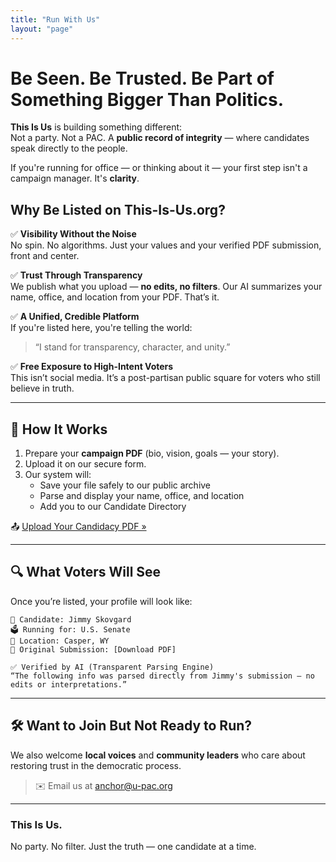 ```yaml
---
title: "Run With Us"
layout: "page"
---
```


# Be Seen. Be Trusted. Be Part of Something Bigger Than Politics.

**This Is Us** is building something different:  
Not a party. Not a PAC. A **public record of integrity** — where candidates speak directly to the people.

If you're running for office — or thinking about it — your first step isn't a campaign manager. It's **clarity**.

## Why Be Listed on This-Is-Us.org?

✅ **Visibility Without the Noise**  
No spin. No algorithms. Just your values and your verified PDF submission, front and center.

✅ **Trust Through Transparency**  
We publish what you upload — **no edits, no filters**. Our AI summarizes your name, office, and location from your PDF. That’s it.

✅ **A Unified, Credible Platform**  
If you're listed here, you're telling the world:  
> “I stand for transparency, character, and unity.”

✅ **Free Exposure to High-Intent Voters**  
This isn’t social media. It’s a post-partisan public square for voters who still believe in truth.

---

## 🔽 How It Works

1. Prepare your **campaign PDF** (bio, vision, goals — your story).
2. Upload it on our secure form.
3. Our system will:
   - Save your file safely to our public archive
   - Parse and display your name, office, and location
   - Add you to our Candidate Directory

📤 [Upload Your Candidacy PDF »](/candidates/upload)

---

## 🔍 What Voters Will See

Once you’re listed, your profile will look like:

```plaintext
🧾 Candidate: Jimmy Skovgard  
🗳️ Running for: U.S. Senate  
📍 Location: Casper, WY  
📄 Original Submission: [Download PDF]

✅ Verified by AI (Transparent Parsing Engine)
“The following info was parsed directly from Jimmy's submission — no edits or interpretations.”
```

---

## 🛠️ Want to Join But Not Ready to Run?

We also welcome **local voices** and **community leaders** who care about restoring trust in the democratic process.

> ✉️ Email us at [anchor@u-pac.org](mailto:anchor@u-pac.org)

---

### This Is Us.

No party. No filter. Just the truth — one candidate at a time.
